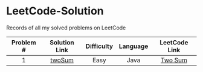# LeetCode-Solution
Records of all my solved problems on LeetCode

|Problem #|Solution Link                                                                        |Difficulty|Language|LeetCode Link|
| :----:  | :---------------------------------------------------------------------------------: | :-------:|:------:|:-----------:|
|1        |[twoSum](https://github.com/artisan1218/LeetCode-Solution/tree/main/1.%20twoSum)     |Easy      |Java    |[Two Sum](https://leetcode.com/problems/two-sum/)|


